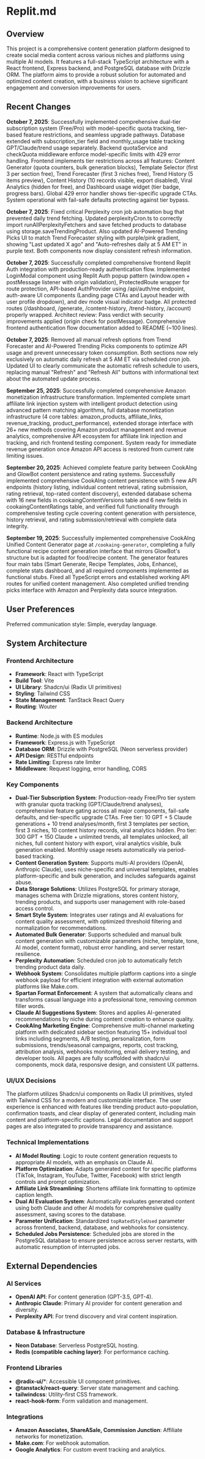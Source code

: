 # Replit.md

## Overview
This project is a comprehensive content generation platform designed to create social media content across various niches and platforms using multiple AI models. It features a full-stack TypeScript architecture with a React frontend, Express backend, and PostgreSQL database with Drizzle ORM. The platform aims to provide a robust solution for automated and optimized content creation, with a business vision to achieve significant engagement and conversion improvements for users.

## Recent Changes
**October 7, 2025**: Successfully implemented comprehensive dual-tier subscription system (Free/Pro) with model-specific quota tracking, tier-based feature restrictions, and seamless upgrade pathways. Database extended with subscription_tier field and monthly_usage table tracking GPT/Claude/trend usage separately. Backend quotaService and checkQuota middleware enforce model-specific limits with 429 error handling. Frontend implements tier restrictions across all features: Content Generator (quota counters, bulk generation blocks), Template Selector (first 3 per section free), Trend Forecaster (first 3 niches free), Trend History (5 items preview), Content History (10 records visible, export disabled), Viral Analytics (hidden for free), and Dashboard usage widget (tier badge, progress bars). Global 429 error handler shows tier-specific upgrade CTAs. System operational with fail-safe defaults protecting against tier bypass.

**October 7, 2025**: Fixed critical Perplexity cron job automation bug that prevented daily trend fetching. Updated perplexityCron.ts to correctly import runAllPerplexityFetchers and save fetched products to database using storage.saveTrendingProduct. Also updated AI-Powered Trending Picks UI to match Trend Forecaster styling with purple/pink gradient, showing "Last updated X ago" and "Auto-refreshes daily at 5 AM ET" in purple text. Both components now display consistent refresh information.

**October 7, 2025**: Successfully completed comprehensive frontend Replit Auth integration with production-ready authentication flow. Implemented LoginModal component using Replit Auth popup pattern (window.open + postMessage listener with origin validation), ProtectedRoute wrapper for route protection, API-based AuthProvider using /api/auth/me endpoint, auth-aware UI components (Landing page CTAs and Layout header with user profile dropdown), and dev mode visual indicator badge. All protected routes (/dashboard, /generate, /content-history, /trend-history, /account) properly wrapped. Architect review: Pass verdict with security improvements applied (origin check for postMessage). Comprehensive frontend authentication flow documentation added to README (~100 lines).

**October 7, 2025**: Removed all manual refresh options from Trend Forecaster and AI-Powered Trending Picks components to optimize API usage and prevent unnecessary token consumption. Both sections now rely exclusively on automatic daily refresh at 5 AM ET via scheduled cron job. Updated UI to clearly communicate the automatic refresh schedule to users, replacing manual "Refresh" and "Refresh All" buttons with informational text about the automated update process.

**September 25, 2025**: Successfully completed comprehensive Amazon monetization infrastructure transformation. Implemented complete smart affiliate link injection system with intelligent product detection using advanced pattern matching algorithms, full database monetization infrastructure (4 core tables: amazon_products, affiliate_links, revenue_tracking, product_performance), extended storage interface with 26+ new methods covering Amazon product management and revenue analytics, comprehensive API ecosystem for affiliate link injection and tracking, and rich frontend testing component. System ready for immediate revenue generation once Amazon API access is restored from current rate limiting issues.

**September 20, 2025**: Achieved complete feature parity between CookAIng and GlowBot content persistence and rating systems. Successfully implemented comprehensive CookAIng content persistence with 5 new API endpoints (history listing, individual content retrieval, rating submission, rating retrieval, top-rated content discovery), extended database schema with 16 new fields in cookaingContentVersions table and 6 new fields in cookaingContentRatings table, and verified full functionality through comprehensive testing cycle covering content generation with persistence, history retrieval, and rating submission/retrieval with complete data integrity.

**September 19, 2025**: Successfully implemented comprehensive CookAIng Unified Content Generator page at `/cookaing-generator`, completing a fully functional recipe content generation interface that mirrors GlowBot's structure but is adapted for food/recipe content. The generator features four main tabs (Smart Generate, Recipe Templates, Jobs, Enhance), complete stats dashboard, and all required components implemented as functional stubs. Fixed all TypeScript errors and established working API routes for unified content management. Also completed unified trending picks interface with Amazon and Perplexity data source integration.

## User Preferences
Preferred communication style: Simple, everyday language.

## System Architecture

### Frontend Architecture
- **Framework**: React with TypeScript
- **Build Tool**: Vite
- **UI Library**: Shadcn/ui (Radix UI primitives)
- **Styling**: Tailwind CSS
- **State Management**: TanStack React Query
- **Routing**: Wouter

### Backend Architecture
- **Runtime**: Node.js with ES modules
- **Framework**: Express.js with TypeScript
- **Database ORM**: Drizzle with PostgreSQL (Neon serverless provider)
- **API Design**: RESTful endpoints
- **Rate Limiting**: Express rate limiter
- **Middleware**: Request logging, error handling, CORS

### Key Components
- **Dual-Tier Subscription System**: Production-ready Free/Pro tier system with granular quota tracking (GPT/Claude/trend analyses), comprehensive feature gating across all major components, fail-safe defaults, and tier-specific upgrade CTAs. Free tier: 10 GPT + 5 Claude generations + 10 trend analyses/month, first 3 templates per section, first 3 niches, 10 content history records, viral analytics hidden. Pro tier: 300 GPT + 150 Claude + unlimited trends, all templates unlocked, all niches, full content history with export, viral analytics visible, bulk generation enabled. Monthly usage resets automatically via period-based tracking.
- **Content Generation System**: Supports multi-AI providers (OpenAI, Anthropic Claude), uses niche-specific and universal templates, enables platform-specific and bulk generation, and includes safeguards against abuse.
- **Data Storage Solutions**: Utilizes PostgreSQL for primary storage, manages schema with Drizzle migrations, stores content history, trending products, and supports user management with role-based access control.
- **Smart Style System**: Integrates user ratings and AI evaluations for content quality assessment, with optimized threshold filtering and normalization for recommendations.
- **Automated Bulk Generator**: Supports scheduled and manual bulk content generation with customizable parameters (niche, template, tone, AI model, content format), robust error handling, and server restart resilience.
- **Perplexity Automation**: Scheduled cron job to automatically fetch trending product data daily.
- **Webhook System**: Consolidates multiple platform captions into a single webhook payload for efficient integration with external automation platforms like Make.com.
- **Spartan Format Enforcement**: A system that automatically cleans and transforms casual language into a professional tone, removing common filler words.
- **Claude AI Suggestions System**: Stores and applies AI-generated recommendations by niche during content creation to enhance quality.
- **CookAIng Marketing Engine**: Comprehensive multi-channel marketing platform with dedicated sidebar section featuring 15+ individual tool links including segments, A/B testing, personalization, form submissions, trends/seasonal campaigns, reports, cost tracking, attribution analysis, webhooks monitoring, email delivery testing, and developer tools. All pages are fully scaffolded with shadcn/ui components, mock data, responsive design, and consistent UX patterns.

### UI/UX Decisions
The platform utilizes Shadcn/ui components on Radix UI primitives, styled with Tailwind CSS for a modern and customizable interface. The user experience is enhanced with features like trending product auto-population, confirmation toasts, and clear display of generated content, including main content and platform-specific captions. Legal documentation and support pages are also integrated to provide transparency and assistance.

### Technical Implementations
- **AI Model Routing**: Logic to route content generation requests to appropriate AI models, with an emphasis on Claude AI.
- **Platform Optimization**: Adapts generated content for specific platforms (TikTok, Instagram, YouTube, Twitter, Facebook) with strict length controls and prompt optimization.
- **Affiliate Link Streamlining**: Shortens affiliate link formatting to optimize caption length.
- **Dual AI Evaluation System**: Automatically evaluates generated content using both Claude and other AI models for comprehensive quality assessment, saving scores to the database.
- **Parameter Unification**: Standardized `topRatedStyleUsed` parameter across frontend, backend, database, and webhooks for consistency.
- **Scheduled Jobs Persistence**: Scheduled jobs are stored in the PostgreSQL database to ensure persistence across server restarts, with automatic resumption of interrupted jobs.

## External Dependencies

### AI Services
- **OpenAI API**: For content generation (GPT-3.5, GPT-4).
- **Anthropic Claude**: Primary AI provider for content generation and diversity.
- **Perplexity API**: For trend discovery and viral content inspiration.

### Database & Infrastructure
- **Neon Database**: Serverless PostgreSQL hosting.
- **Redis (compatible caching layer)**: For performance caching.

### Frontend Libraries
- **@radix-ui/***: Accessible UI component primitives.
- **@tanstack/react-query**: Server state management and caching.
- **tailwindcss**: Utility-first CSS framework.
- **react-hook-form**: Form validation and management.

### Integrations
- **Amazon Associates, ShareASale, Commission Junction**: Affiliate networks for monetization.
- **Make.com**: For webhook automation.
- **Google Analytics**: For custom event tracking and analytics.